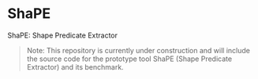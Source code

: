 # ShaPE
ShaPE: Shape Predicate Extractor 

> Note: This repository is currently under construction and will include the source code for the prototype tool ShaPE (Shape Predicate Extractor) and its benchmark.
